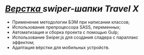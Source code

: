 <h1><i><a href = "https://pinknoses.github.io/Travel/">Верcтка </a> swiper-шапки Travel X</i></h1> 
<ul>
 <li>Применение методологии БЭМ при написании классов;</li>
  <li>Использование препроцессора SASS, переменных;</li>
  <li>Автоматизация и сборка проекта с помощью Gulp;</li>
  <li>Использование Swiper.js для создания сладера с параллакс эффектом;</li>
  <li>Адаптация вёрстки для мобильных устройств.</li>
</ul>

